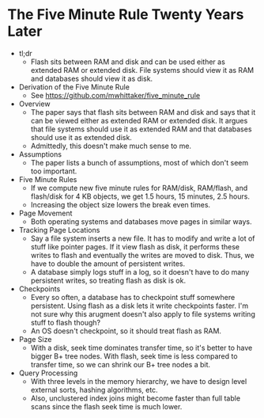 # The Five Minute Rule Twenty Years Later
- tl;dr
    - Flash sits between RAM and disk and can be used either as extended RAM or
      extended disk. File systems should view it as RAM and databases should
      view it as disk.
- Derivation of the Five Minute Rule
    - See https://github.com/mwhittaker/five_minute_rule
- Overview
    - The paper says that flash sits between RAM and disk and says that it can
      be viewed either as extended RAM or extended disk. It argues that file
      systems should use it as extended RAM and that databases should use it as
      extended disk.
    - Admittedly, this doesn't make much sense to me.
- Assumptions
    - The paper lists a bunch of assumptions, most of which don't seem too
      important.
- Five Minute Rules
    - If we compute new five minute rules for RAM/disk, RAM/flash, and
      flash/disk for 4 KB objects, we get 1.5 hours, 15 minutes, 2.5 hours.
    - Increasing the object size lowers the break even times.
- Page Movement
    - Both operating systems and databases move pages in similar ways.
-  Tracking Page Locations
    - Say a file system inserts a new file. It has to modify and write a lot of
      stuff like pointer pages. If it view flash as disk, it performs these
      writes to flash and eventually the writes are moved to disk. Thus, we
      have to double the amount of persistent writes.
    - A database simply logs stuff in a log, so it doesn't have to do many
      persistent writes, so treating flash as disk is ok.
- Checkpoints
    - Every so often, a database has to checkpoint stuff somewhere persistent.
      Using flash as a disk lets it write checkpoints faster. I'm not sure why
      this arugment doesn't also apply to file systems writing stuff to flash
      though?
    - An OS doesn't checkpoint, so it should treat flash as RAM.
- Page Size
    - With a disk, seek time dominates transfer time, so it's better to have
      bigger B+ tree nodes. With flash, seek time is less compared to transfer
      time, so we can shrink our B+ tree nodes a bit.
- Query Processing
    - With three levels in the memory hierarchy, we have to design level
      external sorts, hashing algorithms, etc.
    - Also, unclustered index joins might become faster than full table scans
      since the flash seek time is much lower.

